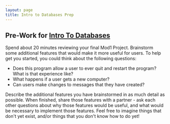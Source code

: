 ```yaml
---
layout: page
title: Intro to Databases Prep
---
```


## Pre-Work for [Intro To Databases](/module2/lessons/Week1/IntroToDatabases)

Spend about 20 minutes reviewing your final Mod1 Project.  Brainstorm some additional features that would make it more useful for users.  To help get you started, you could think about the following questions:
* Does this program allow a user to ever quit and restart the program?  What is that experience like?
* What happens if a user gets a new computer?
* Can users make changes to messages that they have created?

Describe the additional features you have brainstormed in as much detail as possible.  When finished, share those features with a partner - ask each other questions about why those features would be useful, and what would be necessary to implement those features.  Feel free to imagine things that don't yet exist, and/or things that you don't know how to do yet!